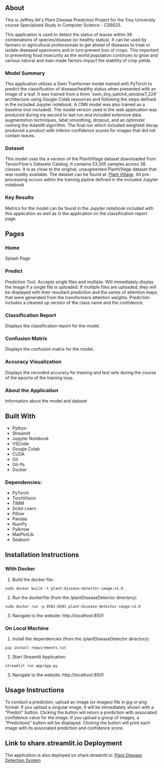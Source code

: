 ## About
This is Jeffrey Alt's Plant Disease Prediction Project for the Troy University course Specialized Study in Computer Science - CS6625.

This application is used to detect the status of leaves within 38 combinations of species/disease (or healthy status). It can be used by farmers or agricultural professionals to get ahead of diseases to treat or isolate diseased specimens and in turn prevent loss of crops. This important to preventing food insecurity as the world population continues to grow and various natural and man-made factors impact the stability of crop yields. 

### Model Summary
This application utilizes a Swin Tranformer model trained with PyTorch to predict the classification of disease/healthy status when presented with an image of a leaf. It was trained from a timm 'swin_tiny_patch4_window7_224' architecture using Google Colab resources and following the steps defined in the included Jupyter notebook. A CNN model was also trained as a baseline (not included). The model version used in the web application was produced during my second to last run and included extensive data augmentation techniques, label smoothing, dropout, and an optimizer running the AdamW algorithm. The final run which included weighted decay produced a product with inferior confidence scores for images that did not contain leaves. 

### Dataset
This model uses the a version of the PlantVillage dataset downloaded from TensorFlow's Datasets Catalog. It contains 53,305 samples across 38 classes. It is as close to the original, unaugmented PlantVillage dataset that was readily available. The dataset can be found at: [Plant Village](https://www.tensorflow.org/datasets/catalog/plant_village). All pre-processing occurs within the training pipline defined in the included Jupyter notebook

### Key Results
Metrics for the model can be found in the Jupyter notebook included with this application as well as in the application on the classification report page.

## Pages

### Home
Splash Page

### Predict
Prediction Tool. Accepts single files and multiple. Will immediately display the image if a single file is uploaded. If multiple files are uploaded, they will be displayed with their resultant prediction and the series of attention maps that were generated from the transformers attention weights. Prediction includes a cleaned up version of the class name and the confidence.

### Classification Report 
Displays the classification report for the model.

### Confusion Matrix
Displays the confusion matrix for the model.

### Accuracy Visualization
Displays the recorded accuracy for training and test sets during the course of the epochs of the training loop.

### About the Application
Information about the model and dataset

## Built With
* Python 
* Streamlit
* Jupyter Notebook
* VSCode
* Google Colab
* CUDA
* Git
* Git-lfs
* Docker

### Dependencies:
* PyTorch
* TorchVision
* TIMM
* Scikit Learn
* Pillow
* Pandas
* NumPy
* PyArrow
* MatPlotLib
* Seaborn

## Installation Instructions
### With Docker
1. Build the docker file:
```
sudo docker build -t plant-disease-detector-image:v1.0 .
```
2. Run the dockerfile (from the /plantDiseaseDetector directory):
```
sudo docker run -p 8501:8501 plant-disease-detector-image:v1.0
```
3. Navigate to the website: http://localhost:8501

### On Local Machine
1. Install the dependencies (from the /plantDiseaseDetector directory):
```
pip install requirements.txt
```
2. Start Streamlit Application:
```
streamlit run app/app.py
```
3. Navigate to the website: http://localhost:8501

## Usage Instructions
To conduct a prediction, upload an image (or images) file in jpg or png format. If you upload a singular image, it will be immediately shown with a "Predict" button. Clicking the button will return a prediction with associated confidence value for the image. If you upload a group of images, a "Predictions" button will be displayed. Clicking the button will print each image with its associated prediction and confidence score.

## Link to share.streamlit.io Deployment
The application is also deployed on share.streamlit.io:
[Plant Disease Detection System](https://plantdiseasedetector-jeffreytalt.streamlit.app/)
